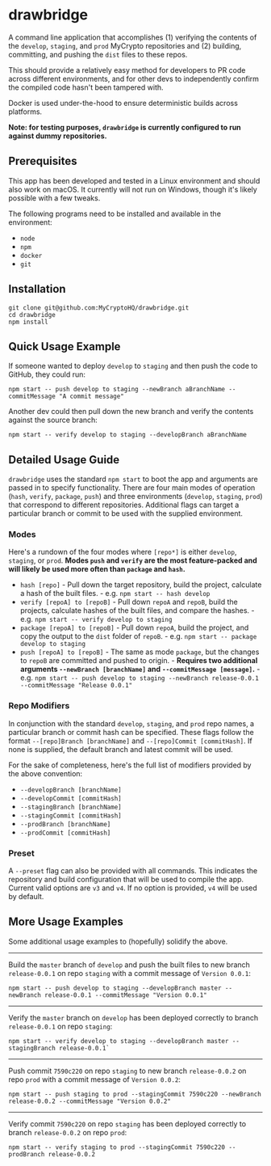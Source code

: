 # drawbridge

A command line application that accomplishes (1) verifying the contents of the `develop`, `staging`, and `prod` MyCrypto repositories and (2) building, committing, and pushing the `dist` files to these repos.

This should provide a relatively easy method for developers to PR code across different environments, and for other devs to independently confirm the compiled code hasn't been tampered with.

Docker is used under-the-hood to ensure deterministic builds across platforms.

**Note: for testing purposes, `drawbridge` is currently configured to run against dummy repositories.**

## Prerequisites

This app has been developed and tested in a Linux environment and should also work on macOS. It currently will not run on Windows, though it's likely possible with a few tweaks.

The following programs need to be installed and available in the environment:

* `node`
* `npm`
* `docker`
* `git`

## Installation

```
git clone git@github.com:MyCryptoHQ/drawbridge.git
cd drawbridge
npm install
```

## Quick Usage Example

If someone wanted to deploy `develop` to `staging` and then push the code to GitHub, they could run:

```
npm start -- push develop to staging --newBranch aBranchName --commitMessage "A commit message"
```

Another dev could then pull down the new branch and verify the contents against the source branch:

```
npm start -- verify develop to staging --developBranch aBranchName
```

## Detailed Usage Guide

`drawbridge` uses the standard `npm start` to boot the app and arguments are passed in to specify functionality. There are four main modes of operation (`hash`, `verify`, `package`, `push`) and three environments (`develop`, `staging`, `prod`) that correspond to different repositories. Additional flags can target a particular branch or commit to be used with the supplied environment.

### Modes

Here's a rundown of the four modes where `[repo*]` is either `develop`, `staging`, or `prod`. **Modes `push` and `verify` are the most feature-packed and will likely be used more often than `package` and `hash`.**

* `hash [repo]` - Pull down the target repository, build the project, calculate a hash of the built files. - e.g. `npm start -- hash develop`
* `verify [repoA] to [repoB]` - Pull down `repoA` and `repoB`, build the projects, calculate hashes of the built files, and compare the hashes. - e.g. `npm start -- verify develop to staging`
* `package [repoA] to [repoB]` - Pull down `repoA`, build the project, and copy the output to the `dist` folder of `repoB`. - e.g. `npm start -- package develop to staging`
* `push [repoA] to [repoB]` - The same as mode `package`, but the changes to `repoB` are committed and pushed to origin. - **Requires two additional arguments `--newBranch [branchName]` and `--commitMessage [message]`.** - e.g. `npm start -- push develop to staging --newBranch release-0.0.1 --commitMessage "Release 0.0.1"`

### Repo Modifiers

In conjunction with the standard `develop`, `staging`, and `prod` repo names, a particular branch or commit hash can be specified. These flags follow the format `--[repo]Branch [branchName]` and `--[repo]Commit [commitHash]`. If none is supplied, the default branch and latest commit will be used.

For the sake of completeness, here's the full list of modifiers provided by the above convention:

* `--developBranch [branchName]`
* `--developCommit [commitHash]`
* `--stagingBranch [branchName]`
* `--stagingCommit [commitHash]`
* `--prodBranch [branchName]`
* `--prodCommit [commitHash]`

### Preset

A `--preset` flag can also be provided with all commands. This indicates the repository and build configuration that will be used to compile the app. Current valid options are `v3` and `v4`. If no option is provided, `v4` will be used by default.

## More Usage Examples

Some additional usage examples to (hopefully) solidify the above.

---

Build the `master` branch of `develop` and push the built files to new branch `release-0.0.1` on repo `staging` with a commit message of `Version 0.0.1`:

```
npm start -- push develop to staging --developBranch master --newBranch release-0.0.1 --commitMessage "Version 0.0.1"
```

---

Verify the `master` branch on `develop` has been deployed correctly to branch `release-0.0.1` on repo `staging`:

```
npm start -- verify develop to staging --developBranch master --stagingBranch release-0.0.1`
```

---

Push commit `7590c220` on repo `staging` to new branch `release-0.0.2` on repo `prod` with a commit message of `Version 0.0.2`:

```
npm start -- push staging to prod --stagingCommit 7590c220 --newBranch release-0.0.2 --commitMessage "Version 0.0.2"
```

---

Verify commit `7590c220` on repo `staging` has been deployed correctly to branch `release-0.0.2` on repo `prod`:

```
npm start -- verify staging to prod --stagingCommit 7590c220 --prodBranch release-0.0.2
```
